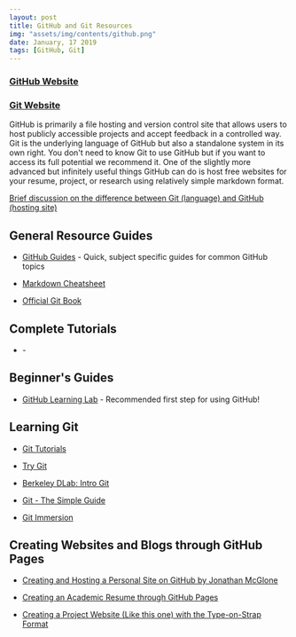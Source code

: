 ```yaml
---
layout: post
title: GitHub and Git Resources
img: "assets/img/contents/github.png"
date: January, 17 2019
tags: [GitHub, Git]
---
```


### [GitHub Website](https://github.com/)
### [Git Website](https://git-scm.com/)

GitHub is primarily a file hosting and version control site that allows users to host publicly accessible projects and accept feedback in a controlled way. Git is the underlying language of GitHub but also a standalone system in its own right. You don't need to know Git to use GitHub but if you want to access its full potential we recommend it. One of the slightly more advanced but infinitely useful things GitHub can do is host free websites for your resume, project, or research using relatively simple markdown format. 

[Brief discussion on the difference between Git (language) and GitHub (hosting site)](https://stackoverflow.com/questions/13321556/difference-between-git-and-github)


## General Resource Guides
* [GitHub Guides](https://guides.github.com/) - Quick, subject specific guides for common GitHub topics

* [Markdown Cheatsheet](http://packetlife.net/media/library/16/Markdown.pdf)

* [Official Git Book](https://git-scm.com/book/en/v2)

## Complete Tutorials
* []() - 

## Beginner's Guides
* [GitHub Learning Lab](https://lab.github.com/courses) - Recommended first step for using GitHub!

## Learning Git
* [Git Tutorials](https://gist.github.com/jaseemabid/1321592)

* [Try Git](http://try.github.io/)

* [Berkeley DLab: Intro Git ](https://github.com/dlab-berkeley/git-fundamentals)

* [Git - The Simple Guide](http://rogerdudler.github.io/git-guide/)

* [Git Immersion](http://gitimmersion.com/index.html)


## Creating Websites and Blogs through GitHub Pages
* [Creating and Hosting a Personal Site on GitHub by Jonathan McGlone](http://jmcglone.com/guides/github-pages/)

* [Creating an Academic Resume through GitHub Pages](https://github.com/academicpages/academicpages.github.io)

* [Creating a Project Website (Like this one) with the Type-on-Strap Format](https://github.com/Data-Scholars-Discovery/Type-on-Strap)


